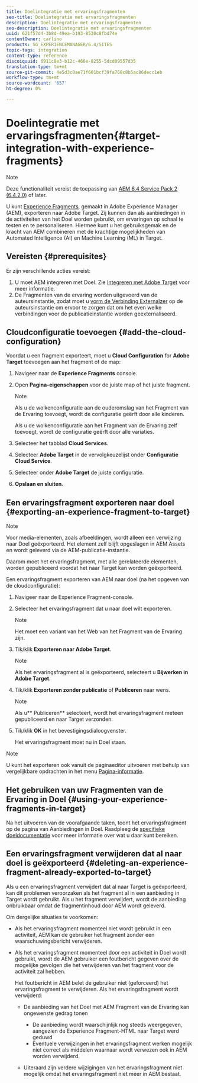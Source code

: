 ```yaml
---
title: Doelintegratie met ervaringsfragmenten
seo-title: Doelintegratie met ervaringsfragmenten
description: Doelintegratie met ervaringsfragmenten
seo-description: Doelintegratie met ervaringsfragmenten
uuid: 621f57d4-3b8d-49ea-b193-8530c8fbd74e
contentOwner: carlino
products: SG_EXPERIENCEMANAGER/6.4/SITES
topic-tags: integration
content-type: reference
discoiquuid: 6911c8e3-b12c-466e-8255-5dcd09557d35
translation-type: tm+mt
source-git-commit: 4e5d3c0ae71f601bcf39fa768c8b5ac86decc1eb
workflow-type: tm+mt
source-wordcount: '657'
ht-degree: 0%

---
```



# Doelintegratie met ervaringsfragmenten{#target-integration-with-experience-fragments}

>[!NOTE]
>
>Deze functionaliteit vereist de toepassing van [AEM 6.4 Service Pack 2 (6.4.2.0)](/help/release-notes/sp-release-notes.md) of later.

U kunt [Experience Fragments](/help/sites-authoring/experience-fragments.md), gemaakt in Adobe Experience Manager (AEM), exporteren naar Adobe Target. Zij kunnen dan als aanbiedingen in de activiteiten van het Doel worden gebruikt, om ervaringen op schaal te testen en te personaliseren. Hiermee kunt u het gebruiksgemak en de kracht van AEM combineren met de krachtige mogelijkheden van Automated Intelligence (AI) en Machine Learning (ML) in Target.

## Vereisten {#prerequisites}

Er zijn verschillende acties vereist:

1. U moet AEM integreren met Doel. Zie [Integreren met Adobe Target](/help/sites-administering/target.md) voor meer informatie.
1. De Fragmenten van de ervaring worden uitgevoerd van de auteursinstantie, zodat moet u [vorm de Verbinding Externalzer](/help/sites-developing/externalizer.md) op de auteursinstantie om ervoor te zorgen dat om het even welke verbindingen voor de publicatieinstantie worden geexternaliseerd.

## Cloudconfiguratie toevoegen {#add-the-cloud-configuration}

Voordat u een fragment exporteert, moet u **Cloud Configuration** for **Adobe Target** toevoegen aan het fragment of de map:

1. Navigeer naar de **Experience Fragments** console.
1. Open **Pagina-eigenschappen** voor de juiste map of het juiste fragment.

   >[!NOTE]
   >
   >Als u de wolkenconfiguratie aan de ouderomslag van het Fragment van de Ervaring toevoegt, wordt de configuratie geërft door alle kinderen.
   >
   >Als u de wolkenconfiguratie aan het Fragment van de Ervaring zelf toevoegt, wordt de configuratie geërft door alle variaties.

1. Selecteer het tabblad **Cloud Services**.

1. Selecteer **Adobe Target** in de vervolgkeuzelijst onder **Configuratie Cloud Service**.
1. Selecteer onder **Adobe Target** de juiste configuratie.

1. **Opslaan en sluiten**.

## Een ervaringsfragment exporteren naar doel {#exporting-an-experience-fragment-to-target}

>[!NOTE]
>
>Voor media-elementen, zoals afbeeldingen, wordt alleen een verwijzing naar Doel geëxporteerd. Het element zelf blijft opgeslagen in AEM Assets en wordt geleverd via de AEM-publicatie-instantie.
>
>Daarom moet het ervaringsfragment, met alle gerelateerde elementen, worden gepubliceerd voordat het naar Target kan worden geëxporteerd.

Een ervaringsfragment exporteren van AEM naar doel (na het opgeven van de cloudconfiguratie):

1. Navigeer naar de Experience Fragment-console.
1. Selecteer het ervaringsfragment dat u naar doel wilt exporteren.

   >[!NOTE]
   >
   >Het moet een variant van het Web van het Fragment van de Ervaring zijn.

1. Tik/klik **Exporteren naar Adobe Target**.

   >[!NOTE]
   >
   >Als het ervaringsfragment al is geëxporteerd, selecteert u **Bijwerken in Adobe Target**.

1. Tik/klik **Exporteren zonder publicatie** of **Publiceren** naar wens.

   >[!NOTE]
   >
   >Als u** Publiceren** selecteert, wordt het ervaringsfragment meteen gepubliceerd en naar Target verzonden.

1. Tik/klik **OK** in het bevestigingsdialoogvenster.

   Het ervaringsfragment moet nu in Doel staan.

>[!NOTE]
>
>U kunt het exporteren ook vanuit de paginaeditor uitvoeren met behulp van vergelijkbare opdrachten in het menu [Pagina-informatie](/help/sites-authoring/author-environment-tools.md#page-information).

## Het gebruiken van uw Fragmenten van de Ervaring in Doel {#using-your-experience-fragments-in-target}

Na het uitvoeren van de voorafgaande taken, toont het ervaringsfragment op de pagina van Aanbiedingen in Doel. Raadpleeg de [specifieke doeldocumentatie](https://experiencecloud.adobe.com/resources/help/en_US/target/target/aem-experience-fragments.html) voor meer informatie over wat u daar kunt bereiken.

## Een ervaringsfragment verwijderen dat al naar doel is geëxporteerd {#deleting-an-experience-fragment-already-exported-to-target}

Als u een ervaringsfragment verwijdert dat al naar Target is geëxporteerd, kan dit problemen veroorzaken als het fragment al in een aanbieding in Target wordt gebruikt. Als u het fragment verwijdert, wordt de aanbieding onbruikbaar omdat de fragmentinhoud door AEM wordt geleverd.

Om dergelijke situaties te voorkomen:

* Als het ervaringsfragment momenteel niet wordt gebruikt in een activiteit, AEM kan de gebruiker het fragment zonder een waarschuwingsbericht verwijderen.
* Als het ervaringsfragment momenteel door een activiteit in Doel wordt gebruikt, wordt de AEM gebruiker een foutbericht gegeven over de mogelijke gevolgen die het verwijderen van het fragment voor de activiteit zal hebben.

   Het foutbericht in AEM belet de gebruiker niet (geforceerd) het ervaringsfragment te verwijderen. Als het ervaringsfragment wordt verwijderd:

   * De aanbieding van het Doel met AEM Fragment van de Ervaring kan ongewenste gedrag tonen

      * De aanbieding wordt waarschijnlijk nog steeds weergegeven, aangezien de Experience Fragment-HTML naar Target werd geduwd
      * Eventuele verwijzingen in het ervaringsfragment werken mogelijk niet correct als middelen waarnaar wordt verwezen ook in AEM worden verwijderd.
   * Uiteraard zijn verdere wijzigingen van het ervaringsfragment niet mogelijk omdat het ervaringsfragment niet meer in AEM bestaat.


